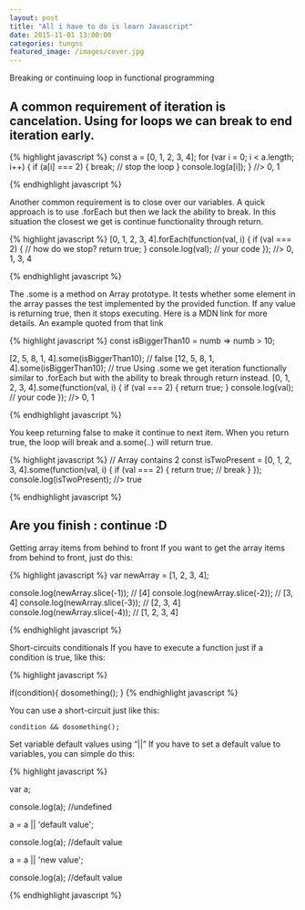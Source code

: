 ```yaml
---
layout: post
title: "All i have to do is learn Javascript"
date: 2015-11-01 13:00:00
categories: tungns
featured_image: /images/cover.jpg
---
```

Breaking or continuing loop in functional programming

## A common requirement of iteration is cancelation. Using for loops we can break to end iteration early.

{% highlight javascript %} 
const a = [0, 1, 2, 3, 4];
for (var i = 0; i < a.length; i++) {
  if (a[i] === 2) {
    break; // stop the loop
  }
  console.log(a[i]);
}
//> 0, 1

{% endhighlight javascript %} 

Another common requirement is to close over our variables.
A quick approach is to use .forEach but then we lack the ability to break. In this situation the closest we get is continue functionality through return.<br/>

{% highlight javascript %} 
[0, 1, 2, 3, 4].forEach(function(val, i) {
  if (val === 2) {
    // how do we stop?
    return true;
  }
  console.log(val); // your code
});
//> 0, 1, 3, 4

{% endhighlight javascript %} 

The .some is a method on Array prototype. It tests whether some element in the array passes the test implemented by the provided function. If any value is returning true, then it stops executing. Here is a MDN link for more details.
An example quoted from that link

{% highlight javascript %} 
const isBiggerThan10 = numb => numb > 10;

[2, 5, 8, 1, 4].some(isBiggerThan10);  // false
[12, 5, 8, 1, 4].some(isBiggerThan10); // true
Using .some we get iteration functionally similar to .forEach but with the ability to break through return instead.
[0, 1, 2, 3, 4].some(function(val, i) {
  if (val === 2) {
    return true;
  }
  console.log(val); // your code
});
//> 0, 1

{% endhighlight javascript %} 

You keep returning false to make it continue to next item. When you return true, the loop will break and a.some(..) will return true.

{% highlight javascript %} 
// Array contains 2
const isTwoPresent = [0, 1, 2, 3, 4].some(function(val, i) {
  if (val === 2) {
    return true; // break
  }
});
console.log(isTwoPresent);
//> true

{% endhighlight javascript %} 


## Are you finish : continue :D

Getting array items from behind to front
If you want to get the array items from behind to front, just do this:

{% highlight javascript %} 
var newArray = [1, 2, 3, 4];

console.log(newArray.slice(-1)); // [4]
console.log(newArray.slice(-2)); // [3, 4]
console.log(newArray.slice(-3)); // [2, 3, 4]
console.log(newArray.slice(-4)); // [1, 2, 3, 4]

{% endhighlight javascript %} 

Short-circuits conditionals
If you have to execute a function just if a condition is true, like this:

{% highlight javascript %} 

if(condition){
    dosomething();
}
{% endhighlight javascript %} 

You can use a short-circuit just like this:

`condition && dosomething();`

Set variable default values using “||”
If you have to set a default value to variables, you can simple do this:

{% highlight javascript %} 

var a;

console.log(a); //undefined

a = a || 'default value';

console.log(a); //default value

a = a || 'new value';

console.log(a); //default value

{% endhighlight javascript %} 
